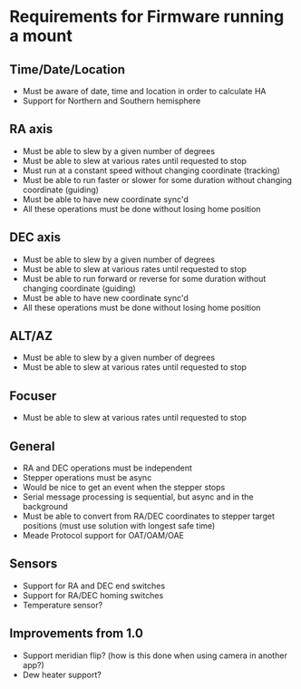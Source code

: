 # Requirements for Firmware running a mount

## Time/Date/Location
- Must be aware of date, time and location in order to calculate HA
- Support for Northern and Southern hemisphere

## RA axis
- Must be able to slew by a given number of degrees
- Must be able to slew at various rates until requested to stop
- Must run at a constant speed without changing coordinate (tracking)
- Must be able to run faster or slower for some duration without changing coordinate (guiding)
- Must be able to have new coordinate sync'd 
- All these operations must be done without losing home position

## DEC axis
- Must be able to slew by a given number of degrees
- Must be able to slew at various rates until requested to stop
- Must be able to run forward or reverse for some duration without changing coordinate (guiding)
- Must be able to have new coordinate sync'd 
- All these operations must be done without losing home position

## ALT/AZ
- Must be able to slew by a given number of degrees
- Must be able to slew at various rates until requested to stop

## Focuser
- Must be able to slew at various rates until requested to stop

## General
- RA and DEC operations must be independent
- Stepper operations must be async
- Would be nice to get an event when the stepper stops
- Serial message processing is sequential, but async and in the background
- Must be able to convert from RA/DEC coordinates to stepper target positions (must use solution with longest safe time)
- Meade Protocol support for OAT/OAM/OAE

## Sensors
- Support for RA and DEC end switches
- Support for RA/DEC homing switches
- Temperature sensor?

## Improvements from 1.0
- Support meridian flip? (how is this done when using camera in another app?)
- Dew heater support?
